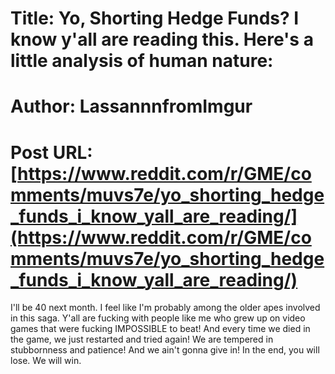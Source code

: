 # Title: Yo, Shorting Hedge Funds? I know y'all are reading this. Here's a little analysis of human nature:
# Author: LassannnfromImgur
# Post URL: [https://www.reddit.com/r/GME/comments/muvs7e/yo_shorting_hedge_funds_i_know_yall_are_reading/](https://www.reddit.com/r/GME/comments/muvs7e/yo_shorting_hedge_funds_i_know_yall_are_reading/)


I'll be 40 next month. I feel like I'm probably among the older apes involved in this saga. Y'all are fucking with people like me who grew up on video games that were fucking IMPOSSIBLE to beat! And every time we died in the game, we just restarted and tried again! We are tempered in stubbornness and patience! And we ain't gonna give in! In the end, you will lose. We will win.